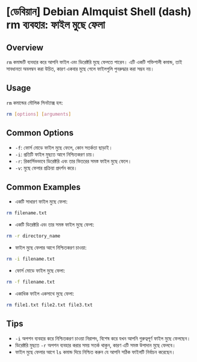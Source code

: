 # [ডেবিয়ান] Debian Almquist Shell (dash) rm ব্যবহার: ফাইল মুছে ফেলা

## Overview
`rm` কমান্ডটি ব্যবহার করে আপনি ফাইল এবং ডিরেক্টরি মুছে ফেলতে পারেন। এটি একটি শক্তিশালী কমান্ড, তাই সাবধানতা অবলম্বন করা উচিত, কারণ একবার মুছে গেলে ফাইলগুলি পুনরুদ্ধার করা সম্ভব নয়।

## Usage
`rm` কমান্ডের মৌলিক সিনট্যাক্স হল:

```bash
rm [options] [arguments]
```

## Common Options
- `-f`: ফোর্স মোডে ফাইল মুছে ফেলে, কোন সতর্কতা ছাড়াই।
- `-i`: প্রতিটি ফাইল মুছতে আগে নিশ্চিতকরণ চায়।
- `-r`: রিকার্সিভভাবে ডিরেক্টরি এবং তার ভিতরের সমস্ত ফাইল মুছে ফেলে।
- `-v`: মুছে ফেলার প্রক্রিয়া প্রদর্শন করে।

## Common Examples
- একটি সাধারণ ফাইল মুছে ফেলা:
```bash
rm filename.txt
```

- একটি ডিরেক্টরি এবং তার সমস্ত ফাইল মুছে ফেলা:
```bash
rm -r directory_name
```

- ফাইল মুছে ফেলার আগে নিশ্চিতকরণ চাওয়া:
```bash
rm -i filename.txt
```

- ফোর্স মোডে ফাইল মুছে ফেলা:
```bash
rm -f filename.txt
```

- একাধিক ফাইল একসাথে মুছে ফেলা:
```bash
rm file1.txt file2.txt file3.txt
```

## Tips
- `-i` অপশন ব্যবহার করে নিশ্চিতকরণ চাওয়া নিরাপদ, বিশেষ করে যখন আপনি গুরুত্বপূর্ণ ফাইল মুছে ফেলছেন।
- ডিরেক্টরি মুছতে `-r` অপশন ব্যবহার করার সময় সতর্ক থাকুন, কারণ এটি সমস্ত উপাদান মুছে ফেলবে।
- ফাইল মুছে ফেলার আগে `ls` কমান্ড দিয়ে নিশ্চিত করুন যে আপনি সঠিক ফাইলটি নির্বাচন করেছেন।